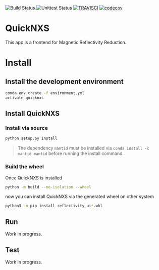 <!-- Badges -->

![Build Status](https://github.com/neutrons/reflectivity_ui/actions/workflows/ornl-prod.yml/badge.svg)
![Unittest Status](https://github.com/neutrons/reflectivity_ui/actions/workflows/unittest.yml/badge.svg?branch=next)
[![TRAVISCI](https://travis-ci.org/neutrons/reflectivity_ui.svg?branch=master)](https://travis-ci.org/neutrons/reflectivity_ui)
[![codecov](https://codecov.io/gh/neutrons/reflectivity_ui/branch/master/graph/badge.svg)](https://codecov.io/gh/neutrons/reflectivity_ui)

<!-- End Badges -->

# QuickNXS

This app is a frontend for Magnetic Reflectivity Reduction.

# Install

## Install the development environment

``` bash
conda env create -f environment.yml
activate quicknxs
```

## Install QuickNXS

### Install via source

```bash
python setup.py install
```

> The dependency `mantid` must be installed via `conda install -c mantid mantid` before running the install command.

### Build the wheel

Once QuickNXS is installed

```bash
python -m build --no-isolation --wheel
```

now you can install QuickNXS via the generated wheel on other system

```bash
python3 -m pip install reflectivity_ui*.whl
```

## Run

Work in progress.

## Test

Work in progress.
